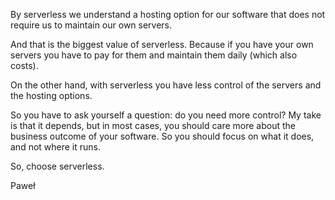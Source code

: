 By serverless we understand a hosting option for our software that does not
require us to maintain our own servers.

And that is the biggest value of serverless. Because if you have your own
servers you have to pay for them and maintain them daily (which also costs).

On the other hand, with serverless you have less control of the servers and
the hosting options.

So you have to ask yourself a question: do you need more control? My take
is that it depends, but in most cases, you should care more about the
business outcome of your software. So you should focus on what it does, and
not where it runs.

So, choose serverless.

Paweł
